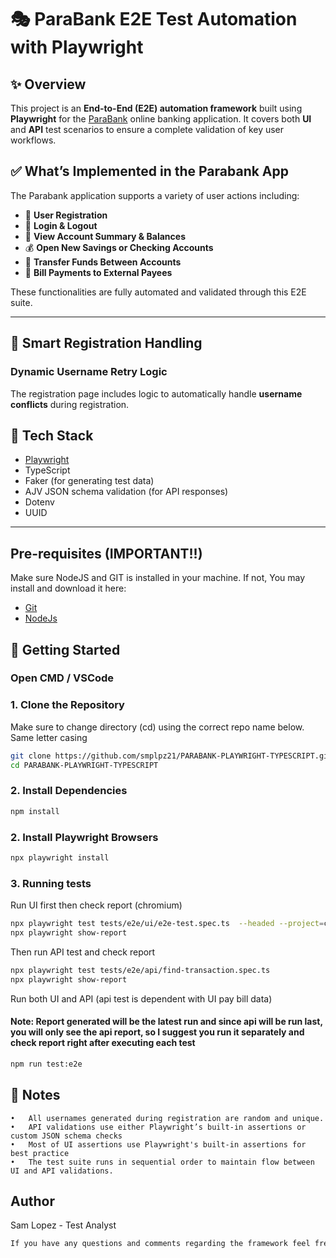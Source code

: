 # 🎭 ParaBank E2E Test Automation with Playwright

## ✨ Overview

This project is an **End-to-End (E2E) automation framework** built using **Playwright** for the [ParaBank](https://parabank.parasoft.com/) online banking application. It covers both **UI** and **API** test scenarios to ensure a complete validation of key user workflows.


## ✅ What’s Implemented in the Parabank App

The Parabank application supports a variety of user actions including:

- 🔐 **User Registration**  
- 🔑 **Login & Logout**
- 🧾 **View Account Summary & Balances**
- 💰 **Open New Savings or Checking Accounts**
- 🔄 **Transfer Funds Between Accounts**
- 🧾 **Bill Payments to External Payees**

These functionalities are fully automated and validated through this E2E suite.

---

## 🧠 Smart Registration Handling

### Dynamic Username Retry Logic

The registration page includes logic to automatically handle **username conflicts** during registration.


## 🚀 Tech Stack

- [Playwright](https://playwright.dev/)
- TypeScript
- Faker (for generating test data)
- AJV JSON schema validation (for API responses)
- Dotenv
- UUID
---

## Pre-requisites (IMPORTANT!!)

Make sure NodeJS and GIT is installed in your machine. If not,
You may install and download it here:

- [Git](https://git-scm.com/downloads/win)
- [NodeJs](https://nodejs.org/en)

## 🚀 Getting Started

### Open CMD / VSCode

### 1. Clone the Repository

Make sure to change directory (cd) using the correct repo name below. Same letter casing

```bash
git clone https://github.com/smplpz21/PARABANK-PLAYWRIGHT-TYPESCRIPT.git
cd PARABANK-PLAYWRIGHT-TYPESCRIPT
```

### 2. Install Dependencies

```bash
npm install
```

### 2. Install Playwright Browsers

```bash
npx playwright install
```

### 3. Running tests

Run UI first then check report (chromium)

```bash
npx playwright test tests/e2e/ui/e2e-test.spec.ts  --headed --project=chromium
npx playwright show-report
```

Then run API test and check report 

```bash
npx playwright test tests/e2e/api/find-transaction.spec.ts 
npx playwright show-report
```

Run both UI and API (api test is dependent with UI pay bill data)
#### Note: Report generated will be the latest run and since api will be run last, you will only see the api report, so I suggest you run it separately and check report right after executing each test

```bash
npm run test:e2e
```

## 📌 Notes

    •	All usernames generated during registration are random and unique.
    •	API validations use either Playwright’s built-in assertions or custom JSON schema checks
    •	Most of UI assertions use Playwright's built-in assertions for best practice
    •	The test suite runs in sequential order to maintain flow between UI and API validations.

## Author

Sam Lopez - Test Analyst

```bash
If you have any questions and comments regarding the framework feel free to reach out! Happy coding :)
```
